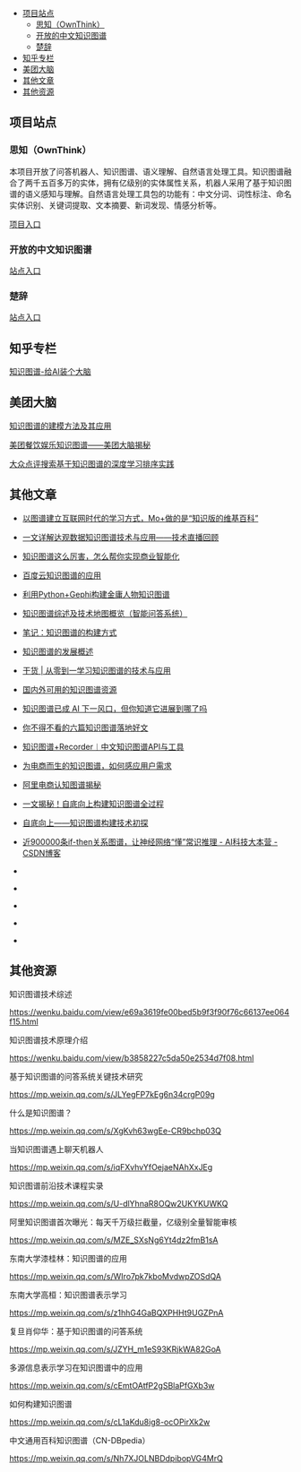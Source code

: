

- [项目站点](#项目站点)
    - [思知（OwnThink）](#思知ownthink)
    - [开放的中文知识图谱](#开放的中文知识图谱)
    - [楚辞](#楚辞)
- [知乎专栏](#知乎专栏)
- [美团大脑](#美团大脑)
- [其他文章](#其他文章)
- [其他资源](#其他资源)


## 项目站点

### 思知（OwnThink）

本项目开放了问答机器人、知识图谱、语义理解、自然语言处理工具。知识图谱融合了两千五百多万的实体，拥有亿级别的实体属性关系，机器人采用了基于知识图谱的语义感知与理解。自然语言处理工具包的功能有：中文分词、词性标注、命名实体识别、关键词提取、文本摘要、新词发现、情感分析等。

[项目入口](https://www.ownthink.com)

### 开放的中文知识图谱

[站点入口](http://www.openkg.cn/home)

### 楚辞

[站点入口](http://www.chuci.info)

## 知乎专栏

[知识图谱-给AI装个大脑](https://zhuanlan.zhihu.com/knowledgegraph)

## 美团大脑

[知识图谱的建模方法及其应用](https://tech.meituan.com/2018/11/01/meituan-ai-nlp.html)


[美团餐饮娱乐知识图谱——美团大脑揭秘](https://tech.meituan.com/2018/11/22/meituan-brain-nlp-01.html)


[大众点评搜索基于知识图谱的深度学习排序实践](https://tech.meituan.com/2019/01/17/dianping-search-deeplearning.html)


## 其他文章

- [以图谱建立互联网时代的学习方式，Mo+做的是“知识版的维基百科”](https://36kr.com/p/218763)


- [一文详解达观数据知识图谱技术与应用——技术直播回顾](https://mp.weixin.qq.com/s/HNeInMIpho5pTDoK6dZ-ng)

- [知识图谱这么厉害，怎么帮你实现商业智能化](https://www.sohu.com/a/161516327_769062)


- [百度云知识图谱的应用](https://blog.csdn.net/caideb/article/details/84399678)

- [利用Python+Gephi构建金庸人物知识图谱](https://blog.csdn.net/weixin_39768541/article/details/84958298)

- [知识图谱综述及技术地图概览（智能问答系统）](https://blog.csdn.net/weixin_40871455/article/details/84074450)

- [笔记：知识图谱的构建方式](https://blog.csdn.net/Class_guy/article/details/79152987)

- [知识图谱的发展概述](https://blog.csdn.net/Uwr44UOuQcNsUQb60zk2/article/details/78441054)

- [干货 | 从零到一学习知识图谱的技术与应用](https://blog.csdn.net/guleileo/article/details/80879158)

- [国内外可用的知识图谱资源](https://blog.csdn.net/hadoopdevelop/article/details/79539314)

- [知识图谱已成 AI 下一风口，但你知道它进展到哪了吗](https://blog.csdn.net/kobejayandy/article/details/85956510)

- [你不得不看的六篇知识图谱落地好文](https://blog.csdn.net/omnispace/article/details/80267111)

- [知识图谱+Recorder︱中文知识图谱API与工具](https://www.cnblogs.com/damumu/p/7320434.html)


- [为电商而生的知识图谱，如何感应用户需求](https://segmentfault.com/a/1190000016280121)

- [阿里电商认知图谱揭秘](https://segmentfault.com/a/1190000018802462)

- [一文揭秘！自底向上构建知识图谱全过程](https://segmentfault.com/a/1190000015460828)

- [自底向上——知识图谱构建技术初探](https://segmentfault.com/a/1190000015462702)

- [近900000条if-then关系图谱，让神经网络“懂”常识推理 - AI科技大本营 - CSDN博客](https://blog.csdn.net/dQCFKyQDXYm3F8rB0/article/details/86770226)
- []()
- []()
- []()
- []()
- []()


## 其他资源

知识图谱技术综述

https://wenku.baidu.com/view/e69a3619fe00bed5b9f3f90f76c66137ee064f15.html

 

知识图谱技术原理介绍

https://wenku.baidu.com/view/b3858227c5da50e2534d7f08.html

 

基于知识图谱的问答系统关键技术研究

https://mp.weixin.qq.com/s/JLYegFP7kEg6n34crgP09g

 

什么是知识图谱？

https://mp.weixin.qq.com/s/XgKvh63wgEe-CR9bchp03Q

 

当知识图谱遇上聊天机器人

https://mp.weixin.qq.com/s/iqFXvhvYfOejaeNAhXxJEg

 

知识图谱前沿技术课程实录

https://mp.weixin.qq.com/s/U-dlYhnaR8OQw2UKYKUWKQ

 

阿里知识图谱首次曝光：每天千万级拦截量，亿级别全量智能审核

https://mp.weixin.qq.com/s/MZE_SXsNg6Yt4dz2fmB1sA

 

东南大学漆桂林：知识图谱的应用

https://mp.weixin.qq.com/s/WIro7pk7kboMvdwpZOSdQA

 

东南大学高桓：知识图谱表示学习

https://mp.weixin.qq.com/s/z1hhG4GaBQXPHHt9UGZPnA

 

复旦肖仰华：基于知识图谱的问答系统

https://mp.weixin.qq.com/s/JZYH_m1eS93KRjkWA82GoA

 

多源信息表示学习在知识图谱中的应用

https://mp.weixin.qq.com/s/cEmtOAtfP2gSBlaPfGXb3w

 

如何构建知识图谱

https://mp.weixin.qq.com/s/cL1aKdu8ig8-ocOPirXk2w

 

中文通用百科知识图谱（CN-DBpedia）

https://mp.weixin.qq.com/s/Nh7XJOLNBDdpibopVG4MrQ